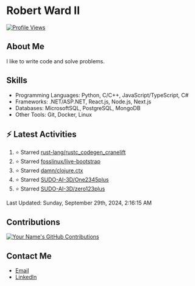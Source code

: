 
# Robert Ward II

[![Profile Views](https://komarev.com/ghpvc/?username=Robert-W-Ward)](https://github.com/Robert-W-Ward)

## About Me
I like to write code and solve problems.

## Skills
- Programming Languages: Python, C/C++, JavaScript/TypeScript, C#
- Frameworks: .NET/ASP.NET, React.js, Node.js, Next.js
- Databases: MicrosoftSQL, PostgreSQL, MongoDB
- Other Tools: Git, Docker, Linux

## :zap: Latest Activities
<!--RECENT_ACTIVITY:start-->
1. ⭐ Starred [rust-lang/rustc_codegen_cranelift](https://github.com/rust-lang/rustc_codegen_cranelift)
2. ⭐ Starred [fosslinux/live-bootstrap](https://github.com/fosslinux/live-bootstrap)
3. ⭐ Starred [damn/clojure.ctx](https://github.com/damn/clojure.ctx)
4. ⭐ Starred [SUDO-AI-3D/One2345plus](https://github.com/SUDO-AI-3D/One2345plus)
5. ⭐ Starred [SUDO-AI-3D/zero123plus](https://github.com/SUDO-AI-3D/zero123plus)
<!--RECENT_ACTIVITY:end-->

<!--RECENT_ACTIVITY:last_update-->
Last Updated: Sunday, September 29th, 2024, 2:16:15 AM
<!--RECENT_ACTIVITY:last_update_end-->

<!--END_SECTIN:activity-->
## Contributions
[![Your Name's GitHub Contributions](https://github-readme-streak-stats.herokuapp.com/?user=Robert-W-Ward&theme=radical)](https://github.com/your-username)

## Contact Me
- [Email](mailto:robertwesleyward2019@gmail.com)
- [LinkedIn](https://linkedin.com/in/https://www.linkedin.com/in/robert-ward-ii/)
